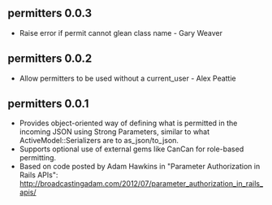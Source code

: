 ## permitters 0.0.3

* Raise error if permit cannot glean class name - Gary Weaver

## permitters 0.0.2

* Allow permitters to be used without a current_user - Alex Peattie

## permitters 0.0.1

* Provides object-oriented way of defining what is permitted in the incoming JSON using Strong Parameters, similar to what ActiveModel::Serializers are to as_json/to_json.
* Supports optional use of external gems like CanCan for role-based permitting.
* Based on code posted by Adam Hawkins in "Parameter Authorization in Rails APIs": http://broadcastingadam.com/2012/07/parameter_authorization_in_rails_apis/

